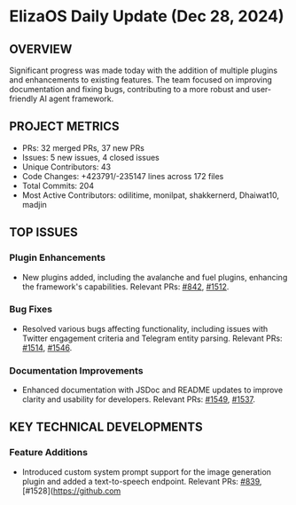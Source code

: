 # ElizaOS Daily Update (Dec 28, 2024)

## OVERVIEW 
Significant progress was made today with the addition of multiple plugins and enhancements to existing features. The team focused on improving documentation and fixing bugs, contributing to a more robust and user-friendly AI agent framework.

## PROJECT METRICS
- PRs: 32 merged PRs, 37 new PRs
- Issues: 5 new issues, 4 closed issues
- Unique Contributors: 43
- Code Changes: +423791/-235147 lines across 172 files
- Total Commits: 204
- Most Active Contributors: odilitime, monilpat, shakkernerd, Dhaiwat10, madjin

## TOP ISSUES
### Plugin Enhancements
- New plugins added, including the avalanche and fuel plugins, enhancing the framework's capabilities. Relevant PRs: [#842](https://github.com/elizaos/eliza/pull/842), [#1512](https://github.com/elizaos/eliza/pull/1512).

### Bug Fixes
- Resolved various bugs affecting functionality, including issues with Twitter engagement criteria and Telegram entity parsing. Relevant PRs: [#1514](https://github.com/elizaos/eliza/pull/1514), [#1546](https://github.com/elizaos/eliza/pull/1546).

### Documentation Improvements
- Enhanced documentation with JSDoc and README updates to improve clarity and usability for developers. Relevant PRs: [#1549](https://github.com/elizaos/eliza/pull/1549), [#1537](https://github.com/elizaos/eliza/pull/1537).

## KEY TECHNICAL DEVELOPMENTS
### Feature Additions
- Introduced custom system prompt support for the image generation plugin and added a text-to-speech endpoint. Relevant PRs: [#839](https://github.com/elizaos/eliza/pull/839), [#1528](https://github.com